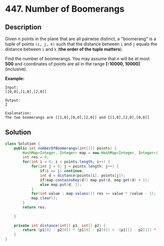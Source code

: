 # 447. Number of Boomerangs

## Description

Given *n* points in the plane that are all pairwise distinct, a "boomerang" is a tuple of points `(i, j, k)` such that the distance between `i` and `j` equals the distance between `i` and `k` (**the order of the tuple matters**).

Find the number of boomerangs. You may assume that *n* will be at most **500** and coordinates of points are all in the range **[-10000, 10000]** (inclusive).

**Example:**

```
Input:
[[0,0],[1,0],[2,0]]

Output:
2

Explanation:
The two boomerangs are [[1,0],[0,0],[2,0]] and [[1,0],[2,0],[0,0]]
```



## Solution

``` java
class Solution {
    public int numberOfBoomerangs(int[][] points) {
        HashMap<Integer, Integer> map = new HashMap<Integer, Integer>();
        int res = 0;
        for(int i = 0; i < points.length; i++) {
            for(int j = 0; j < points.length; j++) {
                if(i == j) continue;
                int d = distance(points[i], points[j]);
                if(map.containsKey(d)) map.put(d, map.get(d) + 1);
                else map.put(d, 1);
            }
            for(int value : map.values()) res += value * (value - 1);
            map.clear();
        }
        return res;
        
    }
    
    private int distance(int[] p1, int[] p2) {
        return (p1[0] - p2[0]) * (p1[0] - p2[0]) +  (p1[1] - p2[1]) * (p1[1] - p2[1]) ;
    }
}
```

